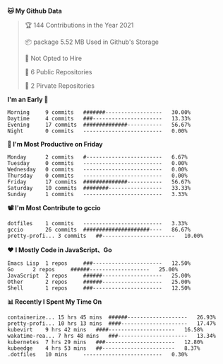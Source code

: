 <!--START_SECTION:waka-->
**🐱 My Github Data**
> 🏆 144 Contributions in the Year 2021
 >
> 📦 package 5.52 MB Used in Github's Storage
 >
> 🚫 Not Opted to Hire
 >
> 🚪 6 Public Repositories
 >
> 🔑 2 Pirvate Repositories
 >

**I'm an Early 🐤** 
```text
Morning		9 commits	#######------------------	30.00%
Daytime		4 commits	###----------------------	13.33%
Evening		17 commits	##############-----------	56.67%
Night		0 commits	-------------------------	0.00%
```

**📅 I'm Most Productive on Friday**
```text
Monday		2 commits	#------------------------	6.67%
Tuesday		0 commits	-------------------------	0.00%
Wednesday	0 commits	-------------------------	0.00%
Thursday	0 commits	-------------------------	0.00%
Friday		17 commits	##############-----------	56.67%
Saturday	10 commits	########-----------------	33.33%
Sunday		1 commits	-------------------------	3.33%
```

**📽 I'm Most Contribute to gccio**
```text
dotfiles	1 commits	-------------------------	3.33%
gccio		26 commits	#####################----	86.67%
pretty-profi...	3 commits	##-----------------------	10.00%
```


**❤ I Mostly Code in JavaScript、Go**

```text
Emacs Lisp	1 repos		###----------------------	12.50%
Go		2 repos		######-------------------	25.00%
JavaScript	2 repos		######-------------------	25.00%
Other		2 repos		######-------------------	25.00%
Shell		1 repos		###----------------------	12.50%
```

**📊 Recently I Spent My Time On**
```text
containerize...	15 hrs 45 mins	######-------------------	26.93%
pretty-profi...	10 hrs 13 mins	####---------------------	17.47%
kubevirt	9 hrs 42 mins	####---------------------	16.58%
wakatime-rea...	7 hrs 48 mins	###----------------------	13.34%
kubernetes	7 hrs 29 mins	###----------------------	12.80%
kubeedge	4 hrs 53 mins	##-----------------------	8.37%
.dotfiles	10 mins		-------------------------	0.30%
```

<!--END_SECTION:waka-->
